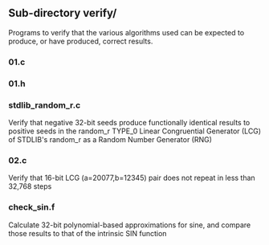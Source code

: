 ## Sub-directory verify/

Programs to verify that the various algorithms used can be expected to produce, or have produced, correct results.


### 01.c
### 01.h
### stdlib_random_r.c

Verify that negative 32-bit seeds produce functionally identical results to positive seeds in the random_r TYPE_0 Linear Congruential Generator (LCG) of STDLIB's random_r as a Random Number Generator (RNG)


### 02.c

Verify that 16-bit LCG (a=20077,b=12345) pair does not repeat in less than 32,768 steps


### check_sin.f

Calculate 32-bit polynomial-based approximations for sine, and compare those results to that of the intrinsic SIN function
